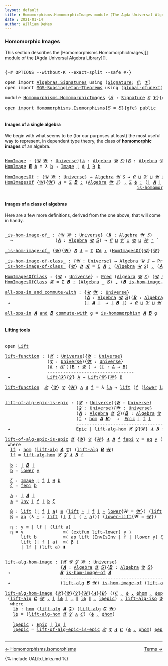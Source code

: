 ```yaml
---
layout: default
title : Homomorphisms.HomomorphicImages module (The Agda Universal Algebra Library)
date : 2021-01-14
author: William DeMeo
---
```


### <a id="homomorphic-images">Homomorphic Images</a>

This section describes the [Homomorphisms.HomomorphicImages][] module of the [Agda Universal Algebra Library][].

<pre class="Agda">

<a id="333" class="Symbol">{-#</a> <a id="337" class="Keyword">OPTIONS</a> <a id="345" class="Pragma">--without-K</a> <a id="357" class="Pragma">--exact-split</a> <a id="371" class="Pragma">--safe</a> <a id="378" class="Symbol">#-}</a>

<a id="383" class="Keyword">open</a> <a id="388" class="Keyword">import</a> <a id="395" href="Algebras.Signatures.html" class="Module">Algebras.Signatures</a> <a id="415" class="Keyword">using</a> <a id="421" class="Symbol">(</a><a id="422" href="Algebras.Signatures.html#1299" class="Function">Signature</a><a id="431" class="Symbol">;</a> <a id="433" href="Prelude.Preliminaries.html#5600" class="Generalizable">𝓞</a><a id="434" class="Symbol">;</a> <a id="436" href="Universes.html#262" class="Generalizable">𝓥</a><a id="437" class="Symbol">)</a>
<a id="439" class="Keyword">open</a> <a id="444" class="Keyword">import</a> <a id="451" href="MGS-Subsingleton-Theorems.html" class="Module">MGS-Subsingleton-Theorems</a> <a id="477" class="Keyword">using</a> <a id="483" class="Symbol">(</a><a id="484" href="MGS-Subsingleton-Theorems.html#3468" class="Function">global-dfunext</a><a id="498" class="Symbol">)</a>

<a id="501" class="Keyword">module</a> <a id="508" href="Homomorphisms.HomomorphicImages.html" class="Module">Homomorphisms.HomomorphicImages</a> <a id="540" class="Symbol">{</a><a id="541" href="Homomorphisms.HomomorphicImages.html#541" class="Bound">𝑆</a> <a id="543" class="Symbol">:</a> <a id="545" href="Algebras.Signatures.html#1299" class="Function">Signature</a> <a id="555" href="Prelude.Preliminaries.html#5600" class="Generalizable">𝓞</a> <a id="557" href="Universes.html#262" class="Generalizable">𝓥</a><a id="558" class="Symbol">}{</a><a id="560" href="Homomorphisms.HomomorphicImages.html#560" class="Bound">gfe</a> <a id="564" class="Symbol">:</a> <a id="566" href="MGS-Subsingleton-Theorems.html#3468" class="Function">global-dfunext</a><a id="580" class="Symbol">}</a> <a id="582" class="Keyword">where</a>

<a id="589" class="Keyword">open</a> <a id="594" class="Keyword">import</a> <a id="601" href="Homomorphisms.Isomorphisms.html" class="Module">Homomorphisms.Isomorphisms</a><a id="627" class="Symbol">{</a><a id="628" class="Argument">𝑆</a> <a id="630" class="Symbol">=</a> <a id="632" href="Homomorphisms.HomomorphicImages.html#541" class="Bound">𝑆</a><a id="633" class="Symbol">}{</a><a id="635" href="Homomorphisms.HomomorphicImages.html#560" class="Bound">gfe</a><a id="638" class="Symbol">}</a> <a id="640" class="Keyword">public</a>

</pre>


#### <a id="images-of-a-single-algebra">Images of a single algebra</a>

We begin with what seems to be (for our purposes at least) the most useful way to represent, in dependent type theory, the class of **homomorphic images** of an algebra.

<pre class="Agda">

<a id="HomImage"></a><a id="918" href="Homomorphisms.HomomorphicImages.html#918" class="Function">HomImage</a> <a id="927" class="Symbol">:</a> <a id="929" class="Symbol">{</a><a id="930" href="Homomorphisms.HomomorphicImages.html#930" class="Bound">𝓤</a> <a id="932" href="Homomorphisms.HomomorphicImages.html#932" class="Bound">𝓦</a> <a id="934" class="Symbol">:</a> <a id="936" href="Agda.Primitive.html#423" class="Function">Universe</a><a id="944" class="Symbol">}{</a><a id="946" href="Homomorphisms.HomomorphicImages.html#946" class="Bound">𝑨</a> <a id="948" class="Symbol">:</a> <a id="950" href="Algebras.Algebras.html#694" class="Function">Algebra</a> <a id="958" href="Homomorphisms.HomomorphicImages.html#930" class="Bound">𝓤</a> <a id="960" href="Homomorphisms.HomomorphicImages.html#541" class="Bound">𝑆</a><a id="961" class="Symbol">}(</a><a id="963" href="Homomorphisms.HomomorphicImages.html#963" class="Bound">𝑩</a> <a id="965" class="Symbol">:</a> <a id="967" href="Algebras.Algebras.html#694" class="Function">Algebra</a> <a id="975" href="Homomorphisms.HomomorphicImages.html#932" class="Bound">𝓦</a> <a id="977" href="Homomorphisms.HomomorphicImages.html#541" class="Bound">𝑆</a><a id="978" class="Symbol">)(</a><a id="980" href="Homomorphisms.HomomorphicImages.html#980" class="Bound">ϕ</a> <a id="982" class="Symbol">:</a> <a id="984" href="Homomorphisms.Basic.html#2278" class="Function">hom</a> <a id="988" href="Homomorphisms.HomomorphicImages.html#946" class="Bound">𝑨</a> <a id="990" href="Homomorphisms.HomomorphicImages.html#963" class="Bound">𝑩</a><a id="991" class="Symbol">)</a> <a id="993" class="Symbol">→</a> <a id="995" href="Prelude.Preliminaries.html#13569" class="Function Operator">∣</a> <a id="997" href="Homomorphisms.HomomorphicImages.html#963" class="Bound">𝑩</a> <a id="999" href="Prelude.Preliminaries.html#13569" class="Function Operator">∣</a> <a id="1001" class="Symbol">→</a> <a id="1003" href="Homomorphisms.HomomorphicImages.html#930" class="Bound">𝓤</a> <a id="1005" href="Agda.Primitive.html#636" class="Function Operator">⊔</a> <a id="1007" href="Homomorphisms.HomomorphicImages.html#932" class="Bound">𝓦</a> <a id="1009" href="Universes.html#403" class="Function Operator">̇</a>
<a id="1011" href="Homomorphisms.HomomorphicImages.html#918" class="Function">HomImage</a> <a id="1020" href="Homomorphisms.HomomorphicImages.html#1020" class="Bound">𝑩</a> <a id="1022" href="Homomorphisms.HomomorphicImages.html#1022" class="Bound">ϕ</a> <a id="1024" class="Symbol">=</a> <a id="1026" class="Symbol">λ</a> <a id="1028" href="Homomorphisms.HomomorphicImages.html#1028" class="Bound">b</a> <a id="1030" class="Symbol">→</a> <a id="1032" href="Prelude.Inverses.html#1087" class="Datatype Operator">Image</a> <a id="1038" href="Prelude.Preliminaries.html#13569" class="Function Operator">∣</a> <a id="1040" href="Homomorphisms.HomomorphicImages.html#1022" class="Bound">ϕ</a> <a id="1042" href="Prelude.Preliminaries.html#13569" class="Function Operator">∣</a> <a id="1044" href="Prelude.Inverses.html#1087" class="Datatype Operator">∋</a> <a id="1046" href="Homomorphisms.HomomorphicImages.html#1028" class="Bound">b</a>

<a id="HomImagesOf"></a><a id="1049" href="Homomorphisms.HomomorphicImages.html#1049" class="Function">HomImagesOf</a> <a id="1061" class="Symbol">:</a> <a id="1063" class="Symbol">{</a><a id="1064" href="Homomorphisms.HomomorphicImages.html#1064" class="Bound">𝓤</a> <a id="1066" href="Homomorphisms.HomomorphicImages.html#1066" class="Bound">𝓦</a> <a id="1068" class="Symbol">:</a> <a id="1070" href="Agda.Primitive.html#423" class="Function">Universe</a><a id="1078" class="Symbol">}</a> <a id="1080" class="Symbol">→</a> <a id="1082" href="Algebras.Algebras.html#694" class="Function">Algebra</a> <a id="1090" href="Homomorphisms.HomomorphicImages.html#1064" class="Bound">𝓤</a> <a id="1092" href="Homomorphisms.HomomorphicImages.html#541" class="Bound">𝑆</a> <a id="1094" class="Symbol">→</a> <a id="1096" href="Homomorphisms.HomomorphicImages.html#555" class="Bound">𝓞</a> <a id="1098" href="Agda.Primitive.html#636" class="Function Operator">⊔</a> <a id="1100" href="Homomorphisms.HomomorphicImages.html#557" class="Bound">𝓥</a> <a id="1102" href="Agda.Primitive.html#636" class="Function Operator">⊔</a> <a id="1104" href="Homomorphisms.HomomorphicImages.html#1064" class="Bound">𝓤</a> <a id="1106" href="Agda.Primitive.html#636" class="Function Operator">⊔</a> <a id="1108" href="Homomorphisms.HomomorphicImages.html#1066" class="Bound">𝓦</a> <a id="1110" href="Agda.Primitive.html#606" class="Function Operator">⁺</a> <a id="1112" href="Universes.html#403" class="Function Operator">̇</a>
<a id="1114" href="Homomorphisms.HomomorphicImages.html#1049" class="Function">HomImagesOf</a> <a id="1126" class="Symbol">{</a><a id="1127" href="Homomorphisms.HomomorphicImages.html#1127" class="Bound">𝓤</a><a id="1128" class="Symbol">}{</a><a id="1130" href="Homomorphisms.HomomorphicImages.html#1130" class="Bound">𝓦</a><a id="1131" class="Symbol">}</a> <a id="1133" href="Homomorphisms.HomomorphicImages.html#1133" class="Bound">𝑨</a> <a id="1135" class="Symbol">=</a> <a id="1137" href="MGS-MLTT.html#3074" class="Function">Σ</a> <a id="1139" href="Homomorphisms.HomomorphicImages.html#1139" class="Bound">𝑩</a> <a id="1141" href="MGS-MLTT.html#3074" class="Function">꞉</a> <a id="1143" class="Symbol">(</a><a id="1144" href="Algebras.Algebras.html#694" class="Function">Algebra</a> <a id="1152" href="Homomorphisms.HomomorphicImages.html#1130" class="Bound">𝓦</a> <a id="1154" href="Homomorphisms.HomomorphicImages.html#541" class="Bound">𝑆</a><a id="1155" class="Symbol">)</a> <a id="1157" href="MGS-MLTT.html#3074" class="Function">,</a> <a id="1159" href="MGS-MLTT.html#3074" class="Function">Σ</a> <a id="1161" href="Homomorphisms.HomomorphicImages.html#1161" class="Bound">ϕ</a> <a id="1163" href="MGS-MLTT.html#3074" class="Function">꞉</a> <a id="1165" class="Symbol">(</a><a id="1166" href="Prelude.Preliminaries.html#13569" class="Function Operator">∣</a> <a id="1168" href="Homomorphisms.HomomorphicImages.html#1133" class="Bound">𝑨</a> <a id="1170" href="Prelude.Preliminaries.html#13569" class="Function Operator">∣</a> <a id="1172" class="Symbol">→</a> <a id="1174" href="Prelude.Preliminaries.html#13569" class="Function Operator">∣</a> <a id="1176" href="Homomorphisms.HomomorphicImages.html#1139" class="Bound">𝑩</a> <a id="1178" href="Prelude.Preliminaries.html#13569" class="Function Operator">∣</a><a id="1179" class="Symbol">)</a> <a id="1181" href="MGS-MLTT.html#3074" class="Function">,</a>
                                                  <a id="1233" href="Homomorphisms.Basic.html#2120" class="Function">is-homomorphism</a> <a id="1249" href="Homomorphisms.HomomorphicImages.html#1133" class="Bound">𝑨</a> <a id="1251" href="Homomorphisms.HomomorphicImages.html#1139" class="Bound">𝑩</a> <a id="1253" href="Homomorphisms.HomomorphicImages.html#1161" class="Bound">ϕ</a> <a id="1255" href="MGS-MLTT.html#3515" class="Function Operator">×</a> <a id="1257" href="Prelude.Inverses.html#2632" class="Function">Epic</a> <a id="1262" href="Homomorphisms.HomomorphicImages.html#1161" class="Bound">ϕ</a>

</pre>




#### <a id="images-of-a-class-of-algebras">Images of a class of algebras</a>

Here are a few more definitions, derived from the one above, that will come in handy.

<pre class="Agda">

<a id="_is-hom-image-of_"></a><a id="1459" href="Homomorphisms.HomomorphicImages.html#1459" class="Function Operator">_is-hom-image-of_</a> <a id="1477" class="Symbol">:</a> <a id="1479" class="Symbol">{</a><a id="1480" href="Homomorphisms.HomomorphicImages.html#1480" class="Bound">𝓤</a> <a id="1482" href="Homomorphisms.HomomorphicImages.html#1482" class="Bound">𝓦</a> <a id="1484" class="Symbol">:</a> <a id="1486" href="Agda.Primitive.html#423" class="Function">Universe</a><a id="1494" class="Symbol">}</a> <a id="1496" class="Symbol">(</a><a id="1497" href="Homomorphisms.HomomorphicImages.html#1497" class="Bound">𝑩</a> <a id="1499" class="Symbol">:</a> <a id="1501" href="Algebras.Algebras.html#694" class="Function">Algebra</a> <a id="1509" href="Homomorphisms.HomomorphicImages.html#1482" class="Bound">𝓦</a> <a id="1511" href="Homomorphisms.HomomorphicImages.html#541" class="Bound">𝑆</a><a id="1512" class="Symbol">)</a>
  <a id="1516" class="Symbol">→</a>                <a id="1533" class="Symbol">(</a><a id="1534" href="Homomorphisms.HomomorphicImages.html#1534" class="Bound">𝑨</a> <a id="1536" class="Symbol">:</a> <a id="1538" href="Algebras.Algebras.html#694" class="Function">Algebra</a> <a id="1546" href="Homomorphisms.HomomorphicImages.html#1480" class="Bound">𝓤</a> <a id="1548" href="Homomorphisms.HomomorphicImages.html#541" class="Bound">𝑆</a><a id="1549" class="Symbol">)</a> <a id="1551" class="Symbol">→</a> <a id="1553" href="Homomorphisms.HomomorphicImages.html#555" class="Bound">𝓞</a> <a id="1555" href="Agda.Primitive.html#636" class="Function Operator">⊔</a> <a id="1557" href="Homomorphisms.HomomorphicImages.html#557" class="Bound">𝓥</a> <a id="1559" href="Agda.Primitive.html#636" class="Function Operator">⊔</a> <a id="1561" href="Homomorphisms.HomomorphicImages.html#1480" class="Bound">𝓤</a> <a id="1563" href="Agda.Primitive.html#636" class="Function Operator">⊔</a> <a id="1565" href="Homomorphisms.HomomorphicImages.html#1482" class="Bound">𝓦</a> <a id="1567" href="Agda.Primitive.html#606" class="Function Operator">⁺</a> <a id="1569" href="Universes.html#403" class="Function Operator">̇</a>

<a id="1572" href="Homomorphisms.HomomorphicImages.html#1459" class="Function Operator">_is-hom-image-of_</a> <a id="1590" class="Symbol">{</a><a id="1591" href="Homomorphisms.HomomorphicImages.html#1591" class="Bound">𝓤</a><a id="1592" class="Symbol">}{</a><a id="1594" href="Homomorphisms.HomomorphicImages.html#1594" class="Bound">𝓦</a><a id="1595" class="Symbol">}</a> <a id="1597" href="Homomorphisms.HomomorphicImages.html#1597" class="Bound">𝑩</a> <a id="1599" href="Homomorphisms.HomomorphicImages.html#1599" class="Bound">𝑨</a> <a id="1601" class="Symbol">=</a> <a id="1603" href="MGS-MLTT.html#3074" class="Function">Σ</a> <a id="1605" href="Homomorphisms.HomomorphicImages.html#1605" class="Bound">𝑪ϕ</a> <a id="1608" href="MGS-MLTT.html#3074" class="Function">꞉</a> <a id="1610" class="Symbol">(</a><a id="1611" href="Homomorphisms.HomomorphicImages.html#1049" class="Function">HomImagesOf</a><a id="1622" class="Symbol">{</a><a id="1623" href="Homomorphisms.HomomorphicImages.html#1591" class="Bound">𝓤</a><a id="1624" class="Symbol">}{</a><a id="1626" href="Homomorphisms.HomomorphicImages.html#1594" class="Bound">𝓦</a><a id="1627" class="Symbol">}</a> <a id="1629" href="Homomorphisms.HomomorphicImages.html#1599" class="Bound">𝑨</a><a id="1630" class="Symbol">)</a> <a id="1632" href="MGS-MLTT.html#3074" class="Function">,</a> <a id="1634" href="Prelude.Preliminaries.html#13569" class="Function Operator">∣</a> <a id="1636" href="Homomorphisms.HomomorphicImages.html#1605" class="Bound">𝑪ϕ</a> <a id="1639" href="Prelude.Preliminaries.html#13569" class="Function Operator">∣</a> <a id="1641" href="Homomorphisms.Isomorphisms.html#1152" class="Function Operator">≅</a> <a id="1643" href="Homomorphisms.HomomorphicImages.html#1597" class="Bound">𝑩</a>

<a id="_is-hom-image-of-class_"></a><a id="1646" href="Homomorphisms.HomomorphicImages.html#1646" class="Function Operator">_is-hom-image-of-class_</a> <a id="1670" class="Symbol">:</a> <a id="1672" class="Symbol">{</a><a id="1673" href="Homomorphisms.HomomorphicImages.html#1673" class="Bound">𝓤</a> <a id="1675" class="Symbol">:</a> <a id="1677" href="Agda.Primitive.html#423" class="Function">Universe</a><a id="1685" class="Symbol">}</a> <a id="1687" class="Symbol">→</a> <a id="1689" href="Algebras.Algebras.html#694" class="Function">Algebra</a> <a id="1697" href="Homomorphisms.HomomorphicImages.html#1673" class="Bound">𝓤</a> <a id="1699" href="Homomorphisms.HomomorphicImages.html#541" class="Bound">𝑆</a> <a id="1701" class="Symbol">→</a> <a id="1703" href="Relations.Unary.html#959" class="Function">Pred</a> <a id="1708" class="Symbol">(</a><a id="1709" href="Algebras.Algebras.html#694" class="Function">Algebra</a> <a id="1717" href="Homomorphisms.HomomorphicImages.html#1673" class="Bound">𝓤</a> <a id="1719" href="Homomorphisms.HomomorphicImages.html#541" class="Bound">𝑆</a><a id="1720" class="Symbol">)(</a><a id="1722" href="Homomorphisms.HomomorphicImages.html#1673" class="Bound">𝓤</a> <a id="1724" href="Agda.Primitive.html#606" class="Function Operator">⁺</a><a id="1725" class="Symbol">)</a> <a id="1727" class="Symbol">→</a> <a id="1729" href="Homomorphisms.HomomorphicImages.html#555" class="Bound">𝓞</a> <a id="1731" href="Agda.Primitive.html#636" class="Function Operator">⊔</a> <a id="1733" href="Homomorphisms.HomomorphicImages.html#557" class="Bound">𝓥</a> <a id="1735" href="Agda.Primitive.html#636" class="Function Operator">⊔</a> <a id="1737" href="Homomorphisms.HomomorphicImages.html#1673" class="Bound">𝓤</a> <a id="1739" href="Agda.Primitive.html#606" class="Function Operator">⁺</a> <a id="1741" href="Universes.html#403" class="Function Operator">̇</a>
<a id="1743" href="Homomorphisms.HomomorphicImages.html#1646" class="Function Operator">_is-hom-image-of-class_</a> <a id="1767" class="Symbol">{</a><a id="1768" href="Homomorphisms.HomomorphicImages.html#1768" class="Bound">𝓤</a><a id="1769" class="Symbol">}</a> <a id="1771" href="Homomorphisms.HomomorphicImages.html#1771" class="Bound">𝑩</a> <a id="1773" href="Homomorphisms.HomomorphicImages.html#1773" class="Bound">𝓚</a> <a id="1775" class="Symbol">=</a> <a id="1777" href="MGS-MLTT.html#3074" class="Function">Σ</a> <a id="1779" href="Homomorphisms.HomomorphicImages.html#1779" class="Bound">𝑨</a> <a id="1781" href="MGS-MLTT.html#3074" class="Function">꞉</a> <a id="1783" class="Symbol">(</a><a id="1784" href="Algebras.Algebras.html#694" class="Function">Algebra</a> <a id="1792" href="Homomorphisms.HomomorphicImages.html#1768" class="Bound">𝓤</a> <a id="1794" href="Homomorphisms.HomomorphicImages.html#541" class="Bound">𝑆</a><a id="1795" class="Symbol">)</a> <a id="1797" href="MGS-MLTT.html#3074" class="Function">,</a> <a id="1799" class="Symbol">(</a><a id="1800" href="Homomorphisms.HomomorphicImages.html#1779" class="Bound">𝑨</a> <a id="1802" href="Relations.Unary.html#1958" class="Function Operator">∈</a> <a id="1804" href="Homomorphisms.HomomorphicImages.html#1773" class="Bound">𝓚</a><a id="1805" class="Symbol">)</a> <a id="1807" href="MGS-MLTT.html#3515" class="Function Operator">×</a> <a id="1809" class="Symbol">(</a><a id="1810" href="Homomorphisms.HomomorphicImages.html#1771" class="Bound">𝑩</a> <a id="1812" href="Homomorphisms.HomomorphicImages.html#1459" class="Function Operator">is-hom-image-of</a> <a id="1828" href="Homomorphisms.HomomorphicImages.html#1779" class="Bound">𝑨</a><a id="1829" class="Symbol">)</a>

<a id="HomImagesOfClass"></a><a id="1832" href="Homomorphisms.HomomorphicImages.html#1832" class="Function">HomImagesOfClass</a> <a id="1849" class="Symbol">:</a> <a id="1851" class="Symbol">{</a><a id="1852" href="Homomorphisms.HomomorphicImages.html#1852" class="Bound">𝓤</a> <a id="1854" class="Symbol">:</a> <a id="1856" href="Agda.Primitive.html#423" class="Function">Universe</a><a id="1864" class="Symbol">}</a> <a id="1866" class="Symbol">→</a> <a id="1868" href="Relations.Unary.html#959" class="Function">Pred</a> <a id="1873" class="Symbol">(</a><a id="1874" href="Algebras.Algebras.html#694" class="Function">Algebra</a> <a id="1882" href="Homomorphisms.HomomorphicImages.html#1852" class="Bound">𝓤</a> <a id="1884" href="Homomorphisms.HomomorphicImages.html#541" class="Bound">𝑆</a><a id="1885" class="Symbol">)</a> <a id="1887" class="Symbol">(</a><a id="1888" href="Homomorphisms.HomomorphicImages.html#1852" class="Bound">𝓤</a> <a id="1890" href="Agda.Primitive.html#606" class="Function Operator">⁺</a><a id="1891" class="Symbol">)</a> <a id="1893" class="Symbol">→</a> <a id="1895" href="Homomorphisms.HomomorphicImages.html#555" class="Bound">𝓞</a> <a id="1897" href="Agda.Primitive.html#636" class="Function Operator">⊔</a> <a id="1899" href="Homomorphisms.HomomorphicImages.html#557" class="Bound">𝓥</a> <a id="1901" href="Agda.Primitive.html#636" class="Function Operator">⊔</a> <a id="1903" href="Homomorphisms.HomomorphicImages.html#1852" class="Bound">𝓤</a> <a id="1905" href="Agda.Primitive.html#606" class="Function Operator">⁺</a> <a id="1907" href="Universes.html#403" class="Function Operator">̇</a>
<a id="1909" href="Homomorphisms.HomomorphicImages.html#1832" class="Function">HomImagesOfClass</a> <a id="1926" href="Homomorphisms.HomomorphicImages.html#1926" class="Bound">𝓚</a> <a id="1928" class="Symbol">=</a> <a id="1930" href="MGS-MLTT.html#3074" class="Function">Σ</a> <a id="1932" href="Homomorphisms.HomomorphicImages.html#1932" class="Bound">𝑩</a> <a id="1934" href="MGS-MLTT.html#3074" class="Function">꞉</a> <a id="1936" class="Symbol">(</a><a id="1937" href="Algebras.Algebras.html#694" class="Function">Algebra</a> <a id="1945" class="Symbol">_</a> <a id="1947" href="Homomorphisms.HomomorphicImages.html#541" class="Bound">𝑆</a><a id="1948" class="Symbol">)</a> <a id="1950" href="MGS-MLTT.html#3074" class="Function">,</a> <a id="1952" class="Symbol">(</a><a id="1953" href="Homomorphisms.HomomorphicImages.html#1932" class="Bound">𝑩</a> <a id="1955" href="Homomorphisms.HomomorphicImages.html#1646" class="Function Operator">is-hom-image-of-class</a> <a id="1977" href="Homomorphisms.HomomorphicImages.html#1926" class="Bound">𝓚</a><a id="1978" class="Symbol">)</a>

<a id="all-ops-in_and_commute-with"></a><a id="1981" href="Homomorphisms.HomomorphicImages.html#1981" class="Function Operator">all-ops-in_and_commute-with</a> <a id="2009" class="Symbol">:</a> <a id="2011" class="Symbol">{</a><a id="2012" href="Homomorphisms.HomomorphicImages.html#2012" class="Bound">𝓤</a> <a id="2014" href="Homomorphisms.HomomorphicImages.html#2014" class="Bound">𝓦</a> <a id="2016" class="Symbol">:</a> <a id="2018" href="Agda.Primitive.html#423" class="Function">Universe</a><a id="2026" class="Symbol">}</a>
                              <a id="2058" class="Symbol">(</a><a id="2059" href="Homomorphisms.HomomorphicImages.html#2059" class="Bound">𝑨</a> <a id="2061" class="Symbol">:</a> <a id="2063" href="Algebras.Algebras.html#694" class="Function">Algebra</a> <a id="2071" href="Homomorphisms.HomomorphicImages.html#2012" class="Bound">𝓤</a> <a id="2073" href="Homomorphisms.HomomorphicImages.html#541" class="Bound">𝑆</a><a id="2074" class="Symbol">)(</a><a id="2076" href="Homomorphisms.HomomorphicImages.html#2076" class="Bound">𝑩</a> <a id="2078" class="Symbol">:</a> <a id="2080" href="Algebras.Algebras.html#694" class="Function">Algebra</a> <a id="2088" href="Homomorphisms.HomomorphicImages.html#2014" class="Bound">𝓦</a> <a id="2090" href="Homomorphisms.HomomorphicImages.html#541" class="Bound">𝑆</a><a id="2091" class="Symbol">)</a>
 <a id="2094" class="Symbol">→</a>                            <a id="2123" class="Symbol">(</a><a id="2124" href="Prelude.Preliminaries.html#13569" class="Function Operator">∣</a> <a id="2126" href="Homomorphisms.HomomorphicImages.html#2059" class="Bound">𝑨</a> <a id="2128" href="Prelude.Preliminaries.html#13569" class="Function Operator">∣</a>  <a id="2131" class="Symbol">→</a> <a id="2133" href="Prelude.Preliminaries.html#13569" class="Function Operator">∣</a> <a id="2135" href="Homomorphisms.HomomorphicImages.html#2076" class="Bound">𝑩</a> <a id="2137" href="Prelude.Preliminaries.html#13569" class="Function Operator">∣</a><a id="2138" class="Symbol">)</a> <a id="2140" class="Symbol">→</a> <a id="2142" href="Homomorphisms.HomomorphicImages.html#555" class="Bound">𝓞</a> <a id="2144" href="Agda.Primitive.html#636" class="Function Operator">⊔</a> <a id="2146" href="Homomorphisms.HomomorphicImages.html#557" class="Bound">𝓥</a> <a id="2148" href="Agda.Primitive.html#636" class="Function Operator">⊔</a> <a id="2150" href="Homomorphisms.HomomorphicImages.html#2012" class="Bound">𝓤</a> <a id="2152" href="Agda.Primitive.html#636" class="Function Operator">⊔</a> <a id="2154" href="Homomorphisms.HomomorphicImages.html#2014" class="Bound">𝓦</a> <a id="2156" href="Universes.html#403" class="Function Operator">̇</a>

<a id="2159" href="Homomorphisms.HomomorphicImages.html#1981" class="Function Operator">all-ops-in</a> <a id="2170" href="Homomorphisms.HomomorphicImages.html#2170" class="Bound">𝑨</a> <a id="2172" href="Homomorphisms.HomomorphicImages.html#1981" class="Function Operator">and</a> <a id="2176" href="Homomorphisms.HomomorphicImages.html#2176" class="Bound">𝑩</a> <a id="2178" href="Homomorphisms.HomomorphicImages.html#1981" class="Function Operator">commute-with</a> <a id="2191" href="Homomorphisms.HomomorphicImages.html#2191" class="Bound">g</a> <a id="2193" class="Symbol">=</a> <a id="2195" href="Homomorphisms.Basic.html#2120" class="Function">is-homomorphism</a> <a id="2211" href="Homomorphisms.HomomorphicImages.html#2170" class="Bound">𝑨</a> <a id="2213" href="Homomorphisms.HomomorphicImages.html#2176" class="Bound">𝑩</a> <a id="2215" href="Homomorphisms.HomomorphicImages.html#2191" class="Bound">g</a>

</pre>



#### <a id="lifting-tools">Lifting tools</a>

<pre class="Agda">

<a id="2292" class="Keyword">open</a> <a id="2297" href="Prelude.Lifts.html#2741" class="Module">Lift</a>

<a id="lift-function"></a><a id="2303" href="Homomorphisms.HomomorphicImages.html#2303" class="Function">lift-function</a> <a id="2317" class="Symbol">:</a> <a id="2319" class="Symbol">(</a><a id="2320" href="Homomorphisms.HomomorphicImages.html#2320" class="Bound">𝓧</a> <a id="2322" class="Symbol">:</a> <a id="2324" href="Agda.Primitive.html#423" class="Function">Universe</a><a id="2332" class="Symbol">){</a><a id="2334" href="Homomorphisms.HomomorphicImages.html#2334" class="Bound">𝓨</a> <a id="2336" class="Symbol">:</a> <a id="2338" href="Agda.Primitive.html#423" class="Function">Universe</a><a id="2346" class="Symbol">}</a>
                <a id="2364" class="Symbol">(</a><a id="2365" href="Homomorphisms.HomomorphicImages.html#2365" class="Bound">𝓩</a> <a id="2367" class="Symbol">:</a> <a id="2369" href="Agda.Primitive.html#423" class="Function">Universe</a><a id="2377" class="Symbol">){</a><a id="2379" href="Homomorphisms.HomomorphicImages.html#2379" class="Bound">𝓦</a> <a id="2381" class="Symbol">:</a> <a id="2383" href="Agda.Primitive.html#423" class="Function">Universe</a><a id="2391" class="Symbol">}</a>
                <a id="2409" class="Symbol">(</a><a id="2410" href="Homomorphisms.HomomorphicImages.html#2410" class="Bound">A</a> <a id="2412" class="Symbol">:</a> <a id="2414" href="Homomorphisms.HomomorphicImages.html#2320" class="Bound">𝓧</a> <a id="2416" href="Universes.html#403" class="Function Operator">̇</a><a id="2417" class="Symbol">)(</a><a id="2419" href="Homomorphisms.HomomorphicImages.html#2419" class="Bound">B</a> <a id="2421" class="Symbol">:</a> <a id="2423" href="Homomorphisms.HomomorphicImages.html#2334" class="Bound">𝓨</a> <a id="2425" href="Universes.html#403" class="Function Operator">̇</a><a id="2426" class="Symbol">)</a> <a id="2428" class="Symbol">→</a> <a id="2430" class="Symbol">(</a><a id="2431" href="Homomorphisms.HomomorphicImages.html#2431" class="Bound">f</a> <a id="2433" class="Symbol">:</a> <a id="2435" href="Homomorphisms.HomomorphicImages.html#2410" class="Bound">A</a> <a id="2437" class="Symbol">→</a> <a id="2439" href="Homomorphisms.HomomorphicImages.html#2419" class="Bound">B</a><a id="2440" class="Symbol">)</a>
                <a id="2458" class="Comment">---------------------------------</a>
 <a id="2493" class="Symbol">→</a>              <a id="2508" href="Prelude.Lifts.html#2741" class="Record">Lift</a><a id="2512" class="Symbol">{</a><a id="2513" href="Homomorphisms.HomomorphicImages.html#2320" class="Bound">𝓧</a><a id="2514" class="Symbol">}{</a><a id="2516" href="Homomorphisms.HomomorphicImages.html#2365" class="Bound">𝓩</a><a id="2517" class="Symbol">}</a> <a id="2519" href="Homomorphisms.HomomorphicImages.html#2410" class="Bound">A</a> <a id="2521" class="Symbol">→</a> <a id="2523" href="Prelude.Lifts.html#2741" class="Record">Lift</a><a id="2527" class="Symbol">{</a><a id="2528" href="Homomorphisms.HomomorphicImages.html#2334" class="Bound">𝓨</a><a id="2529" class="Symbol">}{</a><a id="2531" href="Homomorphisms.HomomorphicImages.html#2379" class="Bound">𝓦</a><a id="2532" class="Symbol">}</a> <a id="2534" href="Homomorphisms.HomomorphicImages.html#2419" class="Bound">B</a>

<a id="2537" href="Homomorphisms.HomomorphicImages.html#2303" class="Function">lift-function</a>  <a id="2552" href="Homomorphisms.HomomorphicImages.html#2552" class="Bound">𝓧</a> <a id="2554" class="Symbol">{</a><a id="2555" href="Homomorphisms.HomomorphicImages.html#2555" class="Bound">𝓨</a><a id="2556" class="Symbol">}</a> <a id="2558" href="Homomorphisms.HomomorphicImages.html#2558" class="Bound">𝓩</a> <a id="2560" class="Symbol">{</a><a id="2561" href="Homomorphisms.HomomorphicImages.html#2561" class="Bound">𝓦</a><a id="2562" class="Symbol">}</a> <a id="2564" href="Homomorphisms.HomomorphicImages.html#2564" class="Bound">A</a> <a id="2566" href="Homomorphisms.HomomorphicImages.html#2566" class="Bound">B</a> <a id="2568" href="Homomorphisms.HomomorphicImages.html#2568" class="Bound">f</a> <a id="2570" class="Symbol">=</a> <a id="2572" class="Symbol">λ</a> <a id="2574" href="Homomorphisms.HomomorphicImages.html#2574" class="Bound">la</a> <a id="2577" class="Symbol">→</a> <a id="2579" href="Prelude.Lifts.html#2803" class="InductiveConstructor">lift</a> <a id="2584" class="Symbol">(</a><a id="2585" href="Homomorphisms.HomomorphicImages.html#2568" class="Bound">f</a> <a id="2587" class="Symbol">(</a><a id="2588" href="Prelude.Lifts.html#2815" class="Field">lower</a> <a id="2594" href="Homomorphisms.HomomorphicImages.html#2574" class="Bound">la</a><a id="2596" class="Symbol">))</a>


<a id="lift-of-alg-epic-is-epic"></a><a id="2601" href="Homomorphisms.HomomorphicImages.html#2601" class="Function">lift-of-alg-epic-is-epic</a> <a id="2626" class="Symbol">:</a> <a id="2628" class="Symbol">(</a><a id="2629" href="Homomorphisms.HomomorphicImages.html#2629" class="Bound">𝓧</a> <a id="2631" class="Symbol">:</a> <a id="2633" href="Agda.Primitive.html#423" class="Function">Universe</a><a id="2641" class="Symbol">){</a><a id="2643" href="Homomorphisms.HomomorphicImages.html#2643" class="Bound">𝓨</a> <a id="2645" class="Symbol">:</a> <a id="2647" href="Agda.Primitive.html#423" class="Function">Universe</a><a id="2655" class="Symbol">}</a>
                           <a id="2684" class="Symbol">(</a><a id="2685" href="Homomorphisms.HomomorphicImages.html#2685" class="Bound">𝓩</a> <a id="2687" class="Symbol">:</a> <a id="2689" href="Agda.Primitive.html#423" class="Function">Universe</a><a id="2697" class="Symbol">){</a><a id="2699" href="Homomorphisms.HomomorphicImages.html#2699" class="Bound">𝓦</a> <a id="2701" class="Symbol">:</a> <a id="2703" href="Agda.Primitive.html#423" class="Function">Universe</a><a id="2711" class="Symbol">}</a>
                           <a id="2740" class="Symbol">(</a><a id="2741" href="Homomorphisms.HomomorphicImages.html#2741" class="Bound">𝑨</a> <a id="2743" class="Symbol">:</a> <a id="2745" href="Algebras.Algebras.html#694" class="Function">Algebra</a> <a id="2753" href="Homomorphisms.HomomorphicImages.html#2629" class="Bound">𝓧</a> <a id="2755" href="Homomorphisms.HomomorphicImages.html#541" class="Bound">𝑆</a><a id="2756" class="Symbol">)(</a><a id="2758" href="Homomorphisms.HomomorphicImages.html#2758" class="Bound">𝑩</a> <a id="2760" class="Symbol">:</a> <a id="2762" href="Algebras.Algebras.html#694" class="Function">Algebra</a> <a id="2770" href="Homomorphisms.HomomorphicImages.html#2643" class="Bound">𝓨</a> <a id="2772" href="Homomorphisms.HomomorphicImages.html#541" class="Bound">𝑆</a><a id="2773" class="Symbol">)</a>
                           <a id="2802" class="Symbol">(</a><a id="2803" href="Homomorphisms.HomomorphicImages.html#2803" class="Bound">f</a> <a id="2805" class="Symbol">:</a> <a id="2807" href="Homomorphisms.Basic.html#2278" class="Function">hom</a> <a id="2811" href="Homomorphisms.HomomorphicImages.html#2741" class="Bound">𝑨</a> <a id="2813" href="Homomorphisms.HomomorphicImages.html#2758" class="Bound">𝑩</a><a id="2814" class="Symbol">)</a>  <a id="2817" class="Symbol">→</a>  <a id="2820" href="Prelude.Inverses.html#2632" class="Function">Epic</a> <a id="2825" href="Prelude.Preliminaries.html#13569" class="Function Operator">∣</a> <a id="2827" href="Homomorphisms.HomomorphicImages.html#2803" class="Bound">f</a> <a id="2829" href="Prelude.Preliminaries.html#13569" class="Function Operator">∣</a>
                           <a id="2858" class="Comment">------------------------------------</a>
 <a id="2896" class="Symbol">→</a>                         <a id="2922" href="Prelude.Inverses.html#2632" class="Function">Epic</a> <a id="2927" href="Prelude.Preliminaries.html#13569" class="Function Operator">∣</a> <a id="2929" href="Homomorphisms.Isomorphisms.html#5041" class="Function">lift-alg-hom</a> <a id="2942" href="Homomorphisms.HomomorphicImages.html#2629" class="Bound">𝓧</a> <a id="2944" href="Homomorphisms.HomomorphicImages.html#2685" class="Bound">𝓩</a><a id="2945" class="Symbol">{</a><a id="2946" href="Homomorphisms.HomomorphicImages.html#2699" class="Bound">𝓦</a><a id="2947" class="Symbol">}</a> <a id="2949" href="Homomorphisms.HomomorphicImages.html#2741" class="Bound">𝑨</a> <a id="2951" href="Homomorphisms.HomomorphicImages.html#2758" class="Bound">𝑩</a> <a id="2953" href="Homomorphisms.HomomorphicImages.html#2803" class="Bound">f</a> <a id="2955" href="Prelude.Preliminaries.html#13569" class="Function Operator">∣</a>

<a id="2958" href="Homomorphisms.HomomorphicImages.html#2601" class="Function">lift-of-alg-epic-is-epic</a> <a id="2983" href="Homomorphisms.HomomorphicImages.html#2983" class="Bound">𝓧</a> <a id="2985" class="Symbol">{</a><a id="2986" href="Homomorphisms.HomomorphicImages.html#2986" class="Bound">𝓨</a><a id="2987" class="Symbol">}</a> <a id="2989" href="Homomorphisms.HomomorphicImages.html#2989" class="Bound">𝓩</a> <a id="2991" class="Symbol">{</a><a id="2992" href="Homomorphisms.HomomorphicImages.html#2992" class="Bound">𝓦</a><a id="2993" class="Symbol">}</a> <a id="2995" href="Homomorphisms.HomomorphicImages.html#2995" class="Bound">𝑨</a> <a id="2997" href="Homomorphisms.HomomorphicImages.html#2997" class="Bound">𝑩</a> <a id="2999" href="Homomorphisms.HomomorphicImages.html#2999" class="Bound">f</a> <a id="3001" href="Homomorphisms.HomomorphicImages.html#3001" class="Bound">fepi</a> <a id="3006" href="Homomorphisms.HomomorphicImages.html#3006" class="Bound">y</a> <a id="3008" class="Symbol">=</a> <a id="3010" href="Prelude.Inverses.html#1183" class="InductiveConstructor">eq</a> <a id="3013" href="Homomorphisms.HomomorphicImages.html#3006" class="Bound">y</a> <a id="3015" class="Symbol">(</a><a id="3016" href="Prelude.Lifts.html#2803" class="InductiveConstructor">lift</a> <a id="3021" href="Homomorphisms.HomomorphicImages.html#3170" class="Function">a</a><a id="3022" class="Symbol">)</a> <a id="3024" href="Homomorphisms.HomomorphicImages.html#3323" class="Function">η</a>
 <a id="3027" class="Keyword">where</a>
  <a id="3035" href="Homomorphisms.HomomorphicImages.html#3035" class="Function">lf</a> <a id="3038" class="Symbol">:</a> <a id="3040" href="Homomorphisms.Basic.html#2278" class="Function">hom</a> <a id="3044" class="Symbol">(</a><a id="3045" href="Algebras.Algebras.html#4318" class="Function">lift-alg</a> <a id="3054" href="Homomorphisms.HomomorphicImages.html#2995" class="Bound">𝑨</a> <a id="3056" href="Homomorphisms.HomomorphicImages.html#2989" class="Bound">𝓩</a><a id="3057" class="Symbol">)</a> <a id="3059" class="Symbol">(</a><a id="3060" href="Algebras.Algebras.html#4318" class="Function">lift-alg</a> <a id="3069" href="Homomorphisms.HomomorphicImages.html#2997" class="Bound">𝑩</a> <a id="3071" href="Homomorphisms.HomomorphicImages.html#2992" class="Bound">𝓦</a><a id="3072" class="Symbol">)</a>
  <a id="3076" href="Homomorphisms.HomomorphicImages.html#3035" class="Function">lf</a> <a id="3079" class="Symbol">=</a> <a id="3081" href="Homomorphisms.Isomorphisms.html#5041" class="Function">lift-alg-hom</a> <a id="3094" href="Homomorphisms.HomomorphicImages.html#2983" class="Bound">𝓧</a> <a id="3096" href="Homomorphisms.HomomorphicImages.html#2989" class="Bound">𝓩</a> <a id="3098" href="Homomorphisms.HomomorphicImages.html#2995" class="Bound">𝑨</a> <a id="3100" href="Homomorphisms.HomomorphicImages.html#2997" class="Bound">𝑩</a> <a id="3102" href="Homomorphisms.HomomorphicImages.html#2999" class="Bound">f</a>

  <a id="3107" href="Homomorphisms.HomomorphicImages.html#3107" class="Function">b</a> <a id="3109" class="Symbol">:</a> <a id="3111" href="Prelude.Preliminaries.html#13569" class="Function Operator">∣</a> <a id="3113" href="Homomorphisms.HomomorphicImages.html#2997" class="Bound">𝑩</a> <a id="3115" href="Prelude.Preliminaries.html#13569" class="Function Operator">∣</a>
  <a id="3119" href="Homomorphisms.HomomorphicImages.html#3107" class="Function">b</a> <a id="3121" class="Symbol">=</a> <a id="3123" href="Prelude.Lifts.html#2815" class="Field">lower</a> <a id="3129" href="Homomorphisms.HomomorphicImages.html#3006" class="Bound">y</a>

  <a id="3134" href="Homomorphisms.HomomorphicImages.html#3134" class="Function">ζ</a> <a id="3136" class="Symbol">:</a> <a id="3138" href="Prelude.Inverses.html#1087" class="Datatype Operator">Image</a> <a id="3144" href="Prelude.Preliminaries.html#13569" class="Function Operator">∣</a> <a id="3146" href="Homomorphisms.HomomorphicImages.html#2999" class="Bound">f</a> <a id="3148" href="Prelude.Preliminaries.html#13569" class="Function Operator">∣</a> <a id="3150" href="Prelude.Inverses.html#1087" class="Datatype Operator">∋</a> <a id="3152" href="Homomorphisms.HomomorphicImages.html#3107" class="Function">b</a>
  <a id="3156" href="Homomorphisms.HomomorphicImages.html#3134" class="Function">ζ</a> <a id="3158" class="Symbol">=</a> <a id="3160" href="Homomorphisms.HomomorphicImages.html#3001" class="Bound">fepi</a> <a id="3165" href="Homomorphisms.HomomorphicImages.html#3107" class="Function">b</a>

  <a id="3170" href="Homomorphisms.HomomorphicImages.html#3170" class="Function">a</a> <a id="3172" class="Symbol">:</a> <a id="3174" href="Prelude.Preliminaries.html#13569" class="Function Operator">∣</a> <a id="3176" href="Homomorphisms.HomomorphicImages.html#2995" class="Bound">𝑨</a> <a id="3178" href="Prelude.Preliminaries.html#13569" class="Function Operator">∣</a>
  <a id="3182" href="Homomorphisms.HomomorphicImages.html#3170" class="Function">a</a> <a id="3184" class="Symbol">=</a> <a id="3186" href="Prelude.Inverses.html#1948" class="Function">Inv</a> <a id="3190" href="Prelude.Preliminaries.html#13569" class="Function Operator">∣</a> <a id="3192" href="Homomorphisms.HomomorphicImages.html#2999" class="Bound">f</a> <a id="3194" href="Prelude.Preliminaries.html#13569" class="Function Operator">∣</a> <a id="3196" href="Homomorphisms.HomomorphicImages.html#3107" class="Function">b</a> <a id="3198" href="Homomorphisms.HomomorphicImages.html#3134" class="Function">ζ</a>

  <a id="3203" href="Homomorphisms.HomomorphicImages.html#3203" class="Function">β</a> <a id="3205" class="Symbol">:</a> <a id="3207" href="Prelude.Lifts.html#2803" class="InductiveConstructor">lift</a> <a id="3212" class="Symbol">(</a><a id="3213" href="Prelude.Preliminaries.html#13569" class="Function Operator">∣</a> <a id="3215" href="Homomorphisms.HomomorphicImages.html#2999" class="Bound">f</a> <a id="3217" href="Prelude.Preliminaries.html#13569" class="Function Operator">∣</a> <a id="3219" href="Homomorphisms.HomomorphicImages.html#3170" class="Function">a</a><a id="3220" class="Symbol">)</a> <a id="3222" href="Prelude.Inverses.html#620" class="Datatype Operator">≡</a> <a id="3224" class="Symbol">(</a><a id="3225" href="Prelude.Lifts.html#2803" class="InductiveConstructor">lift</a> <a id="3230" href="MGS-MLTT.html#3813" class="Function Operator">∘</a> <a id="3232" href="Prelude.Preliminaries.html#13569" class="Function Operator">∣</a> <a id="3234" href="Homomorphisms.HomomorphicImages.html#2999" class="Bound">f</a> <a id="3236" href="Prelude.Preliminaries.html#13569" class="Function Operator">∣</a> <a id="3238" href="MGS-MLTT.html#3813" class="Function Operator">∘</a> <a id="3240" href="Prelude.Lifts.html#2815" class="Field">lower</a><a id="3245" class="Symbol">{</a><a id="3246" class="Argument">𝓦</a> <a id="3248" class="Symbol">=</a> <a id="3250" href="Homomorphisms.HomomorphicImages.html#2992" class="Bound">𝓦</a><a id="3251" class="Symbol">})</a> <a id="3254" class="Symbol">(</a><a id="3255" href="Prelude.Lifts.html#2803" class="InductiveConstructor">lift</a> <a id="3260" href="Homomorphisms.HomomorphicImages.html#3170" class="Function">a</a><a id="3261" class="Symbol">)</a>
  <a id="3265" href="Homomorphisms.HomomorphicImages.html#3203" class="Function">β</a> <a id="3267" class="Symbol">=</a> <a id="3269" href="MGS-MLTT.html#6613" class="Function">ap</a> <a id="3272" class="Symbol">(λ</a> <a id="3275" href="Homomorphisms.HomomorphicImages.html#3275" class="Bound">-</a> <a id="3277" class="Symbol">→</a> <a id="3279" href="Prelude.Lifts.html#2803" class="InductiveConstructor">lift</a> <a id="3284" class="Symbol">(</a><a id="3285" href="Prelude.Preliminaries.html#13569" class="Function Operator">∣</a> <a id="3287" href="Homomorphisms.HomomorphicImages.html#2999" class="Bound">f</a> <a id="3289" href="Prelude.Preliminaries.html#13569" class="Function Operator">∣</a> <a id="3291" class="Symbol">(</a> <a id="3293" href="Homomorphisms.HomomorphicImages.html#3275" class="Bound">-</a> <a id="3295" href="Homomorphisms.HomomorphicImages.html#3170" class="Function">a</a><a id="3296" class="Symbol">)))</a> <a id="3300" class="Symbol">(</a><a id="3301" href="Prelude.Lifts.html#3366" class="Function">lower∼lift</a><a id="3311" class="Symbol">{</a><a id="3312" class="Argument">𝓦</a> <a id="3314" class="Symbol">=</a> <a id="3316" href="Homomorphisms.HomomorphicImages.html#2992" class="Bound">𝓦</a><a id="3317" class="Symbol">})</a>

  <a id="3323" href="Homomorphisms.HomomorphicImages.html#3323" class="Function">η</a> <a id="3325" class="Symbol">:</a> <a id="3327" href="Homomorphisms.HomomorphicImages.html#3006" class="Bound">y</a> <a id="3329" href="Prelude.Inverses.html#620" class="Datatype Operator">≡</a> <a id="3331" href="Prelude.Preliminaries.html#13569" class="Function Operator">∣</a> <a id="3333" href="Homomorphisms.HomomorphicImages.html#3035" class="Function">lf</a> <a id="3336" href="Prelude.Preliminaries.html#13569" class="Function Operator">∣</a> <a id="3338" class="Symbol">(</a><a id="3339" href="Prelude.Lifts.html#2803" class="InductiveConstructor">lift</a> <a id="3344" href="Homomorphisms.HomomorphicImages.html#3170" class="Function">a</a><a id="3345" class="Symbol">)</a>
  <a id="3349" href="Homomorphisms.HomomorphicImages.html#3323" class="Function">η</a> <a id="3351" class="Symbol">=</a> <a id="3353" href="Homomorphisms.HomomorphicImages.html#3006" class="Bound">y</a>               <a id="3369" href="MGS-MLTT.html#5997" class="Function Operator">≡⟨</a> <a id="3372" class="Symbol">(</a><a id="3373" href="Prelude.Extensionality.html#5763" class="Function">extfun</a> <a id="3380" href="Prelude.Lifts.html#3454" class="Function">lift∼lower</a><a id="3390" class="Symbol">)</a> <a id="3392" href="Homomorphisms.HomomorphicImages.html#3006" class="Bound">y</a> <a id="3394" href="MGS-MLTT.html#5997" class="Function Operator">⟩</a>
      <a id="3402" href="Prelude.Lifts.html#2803" class="InductiveConstructor">lift</a> <a id="3407" href="Homomorphisms.HomomorphicImages.html#3107" class="Function">b</a>          <a id="3418" href="MGS-MLTT.html#5997" class="Function Operator">≡⟨</a> <a id="3421" href="MGS-MLTT.html#6613" class="Function">ap</a> <a id="3424" href="Prelude.Lifts.html#2803" class="InductiveConstructor">lift</a> <a id="3429" class="Symbol">(</a><a id="3430" href="Prelude.Inverses.html#2167" class="Function">InvIsInv</a> <a id="3439" href="Prelude.Preliminaries.html#13569" class="Function Operator">∣</a> <a id="3441" href="Homomorphisms.HomomorphicImages.html#2999" class="Bound">f</a> <a id="3443" href="Prelude.Preliminaries.html#13569" class="Function Operator">∣</a> <a id="3445" class="Symbol">(</a><a id="3446" href="Prelude.Lifts.html#2815" class="Field">lower</a> <a id="3452" href="Homomorphisms.HomomorphicImages.html#3006" class="Bound">y</a><a id="3453" class="Symbol">)</a> <a id="3455" href="Homomorphisms.HomomorphicImages.html#3134" class="Function">ζ</a><a id="3456" class="Symbol">)</a><a id="3457" href="MGS-MLTT.html#6125" class="Function Operator">⁻¹</a> <a id="3460" href="MGS-MLTT.html#5997" class="Function Operator">⟩</a>
      <a id="3468" href="Prelude.Lifts.html#2803" class="InductiveConstructor">lift</a> <a id="3473" class="Symbol">(</a><a id="3474" href="Prelude.Preliminaries.html#13569" class="Function Operator">∣</a> <a id="3476" href="Homomorphisms.HomomorphicImages.html#2999" class="Bound">f</a> <a id="3478" href="Prelude.Preliminaries.html#13569" class="Function Operator">∣</a> <a id="3480" href="Homomorphisms.HomomorphicImages.html#3170" class="Function">a</a><a id="3481" class="Symbol">)</a>  <a id="3484" href="MGS-MLTT.html#5997" class="Function Operator">≡⟨</a> <a id="3487" href="Homomorphisms.HomomorphicImages.html#3203" class="Function">β</a> <a id="3489" href="MGS-MLTT.html#5997" class="Function Operator">⟩</a>
      <a id="3497" href="Prelude.Preliminaries.html#13569" class="Function Operator">∣</a> <a id="3499" href="Homomorphisms.HomomorphicImages.html#3035" class="Function">lf</a> <a id="3502" href="Prelude.Preliminaries.html#13569" class="Function Operator">∣</a> <a id="3504" class="Symbol">(</a><a id="3505" href="Prelude.Lifts.html#2803" class="InductiveConstructor">lift</a> <a id="3510" href="Homomorphisms.HomomorphicImages.html#3170" class="Function">a</a><a id="3511" class="Symbol">)</a> <a id="3513" href="MGS-MLTT.html#6079" class="Function Operator">∎</a>


<a id="lift-alg-hom-image"></a><a id="3517" href="Homomorphisms.HomomorphicImages.html#3517" class="Function">lift-alg-hom-image</a> <a id="3536" class="Symbol">:</a> <a id="3538" class="Symbol">{</a><a id="3539" href="Homomorphisms.HomomorphicImages.html#3539" class="Bound">𝓧</a> <a id="3541" href="Homomorphisms.HomomorphicImages.html#3541" class="Bound">𝓨</a> <a id="3543" href="Homomorphisms.HomomorphicImages.html#3543" class="Bound">𝓩</a> <a id="3545" href="Homomorphisms.HomomorphicImages.html#3545" class="Bound">𝓦</a> <a id="3547" class="Symbol">:</a> <a id="3549" href="Agda.Primitive.html#423" class="Function">Universe</a><a id="3557" class="Symbol">}</a>
                     <a id="3580" class="Symbol">{</a><a id="3581" href="Homomorphisms.HomomorphicImages.html#3581" class="Bound">𝑨</a> <a id="3583" class="Symbol">:</a> <a id="3585" href="Algebras.Algebras.html#694" class="Function">Algebra</a> <a id="3593" href="Homomorphisms.HomomorphicImages.html#3539" class="Bound">𝓧</a> <a id="3595" href="Homomorphisms.HomomorphicImages.html#541" class="Bound">𝑆</a><a id="3596" class="Symbol">}{</a><a id="3598" href="Homomorphisms.HomomorphicImages.html#3598" class="Bound">𝑩</a> <a id="3600" class="Symbol">:</a> <a id="3602" href="Algebras.Algebras.html#694" class="Function">Algebra</a> <a id="3610" href="Homomorphisms.HomomorphicImages.html#3541" class="Bound">𝓨</a> <a id="3612" href="Homomorphisms.HomomorphicImages.html#541" class="Bound">𝑆</a><a id="3613" class="Symbol">}</a>
 <a id="3616" class="Symbol">→</a>                   <a id="3636" href="Homomorphisms.HomomorphicImages.html#3598" class="Bound">𝑩</a> <a id="3638" href="Homomorphisms.HomomorphicImages.html#1459" class="Function Operator">is-hom-image-of</a> <a id="3654" href="Homomorphisms.HomomorphicImages.html#3581" class="Bound">𝑨</a>
                     <a id="3677" class="Comment">-----------------------------------------------</a>
 <a id="3726" class="Symbol">→</a>                   <a id="3746" class="Symbol">(</a><a id="3747" href="Algebras.Algebras.html#4318" class="Function">lift-alg</a> <a id="3756" href="Homomorphisms.HomomorphicImages.html#3598" class="Bound">𝑩</a> <a id="3758" href="Homomorphisms.HomomorphicImages.html#3545" class="Bound">𝓦</a><a id="3759" class="Symbol">)</a> <a id="3761" href="Homomorphisms.HomomorphicImages.html#1459" class="Function Operator">is-hom-image-of</a> <a id="3777" class="Symbol">(</a><a id="3778" href="Algebras.Algebras.html#4318" class="Function">lift-alg</a> <a id="3787" href="Homomorphisms.HomomorphicImages.html#3581" class="Bound">𝑨</a> <a id="3789" href="Homomorphisms.HomomorphicImages.html#3543" class="Bound">𝓩</a><a id="3790" class="Symbol">)</a>

<a id="3793" href="Homomorphisms.HomomorphicImages.html#3517" class="Function">lift-alg-hom-image</a> <a id="3812" class="Symbol">{</a><a id="3813" href="Homomorphisms.HomomorphicImages.html#3813" class="Bound">𝓧</a><a id="3814" class="Symbol">}{</a><a id="3816" href="Homomorphisms.HomomorphicImages.html#3816" class="Bound">𝓨</a><a id="3817" class="Symbol">}{</a><a id="3819" href="Homomorphisms.HomomorphicImages.html#3819" class="Bound">𝓩</a><a id="3820" class="Symbol">}{</a><a id="3822" href="Homomorphisms.HomomorphicImages.html#3822" class="Bound">𝓦</a><a id="3823" class="Symbol">}{</a><a id="3825" href="Homomorphisms.HomomorphicImages.html#3825" class="Bound">𝑨</a><a id="3826" class="Symbol">}{</a><a id="3828" href="Homomorphisms.HomomorphicImages.html#3828" class="Bound">𝑩</a><a id="3829" class="Symbol">}</a> <a id="3831" class="Symbol">((</a><a id="3833" href="Homomorphisms.HomomorphicImages.html#3833" class="Bound">𝑪</a> <a id="3835" href="Prelude.Preliminaries.html#14564" class="InductiveConstructor Operator">,</a> <a id="3837" href="Homomorphisms.HomomorphicImages.html#3837" class="Bound">ϕ</a> <a id="3839" href="Prelude.Preliminaries.html#14564" class="InductiveConstructor Operator">,</a> <a id="3841" href="Homomorphisms.HomomorphicImages.html#3841" class="Bound">ϕhom</a> <a id="3846" href="Prelude.Preliminaries.html#14564" class="InductiveConstructor Operator">,</a> <a id="3848" href="Homomorphisms.HomomorphicImages.html#3848" class="Bound">ϕepic</a><a id="3853" class="Symbol">)</a> <a id="3855" href="Prelude.Preliminaries.html#14564" class="InductiveConstructor Operator">,</a> <a id="3857" href="Homomorphisms.HomomorphicImages.html#3857" class="Bound">C≅B</a><a id="3860" class="Symbol">)</a> <a id="3862" class="Symbol">=</a>
 <a id="3865" class="Symbol">(</a><a id="3866" href="Algebras.Algebras.html#4318" class="Function">lift-alg</a> <a id="3875" href="Homomorphisms.HomomorphicImages.html#3833" class="Bound">𝑪</a> <a id="3877" href="Homomorphisms.HomomorphicImages.html#3822" class="Bound">𝓦</a> <a id="3879" href="Prelude.Preliminaries.html#14564" class="InductiveConstructor Operator">,</a> <a id="3881" href="Prelude.Preliminaries.html#13569" class="Function Operator">∣</a> <a id="3883" href="Homomorphisms.HomomorphicImages.html#3943" class="Function">lϕ</a> <a id="3886" href="Prelude.Preliminaries.html#13569" class="Function Operator">∣</a> <a id="3888" href="Prelude.Preliminaries.html#14564" class="InductiveConstructor Operator">,</a> <a id="3890" href="Prelude.Preliminaries.html#13647" class="Function Operator">∥</a> <a id="3892" href="Homomorphisms.HomomorphicImages.html#3943" class="Function">lϕ</a> <a id="3895" href="Prelude.Preliminaries.html#13647" class="Function Operator">∥</a> <a id="3897" href="Prelude.Preliminaries.html#14564" class="InductiveConstructor Operator">,</a> <a id="3899" href="Homomorphisms.HomomorphicImages.html#4028" class="Function">lϕepic</a><a id="3905" class="Symbol">)</a> <a id="3907" href="Prelude.Preliminaries.html#14564" class="InductiveConstructor Operator">,</a> <a id="3909" href="Homomorphisms.Isomorphisms.html#5737" class="Function">lift-alg-iso</a> <a id="3922" href="Homomorphisms.HomomorphicImages.html#3816" class="Bound">𝓨</a> <a id="3924" href="Homomorphisms.HomomorphicImages.html#3822" class="Bound">𝓦</a> <a id="3926" href="Homomorphisms.HomomorphicImages.html#3833" class="Bound">𝑪</a> <a id="3928" href="Homomorphisms.HomomorphicImages.html#3857" class="Bound">C≅B</a>
  <a id="3934" class="Keyword">where</a>
   <a id="3943" href="Homomorphisms.HomomorphicImages.html#3943" class="Function">lϕ</a> <a id="3946" class="Symbol">:</a> <a id="3948" href="Homomorphisms.Basic.html#2278" class="Function">hom</a> <a id="3952" class="Symbol">(</a><a id="3953" href="Algebras.Algebras.html#4318" class="Function">lift-alg</a> <a id="3962" href="Homomorphisms.HomomorphicImages.html#3825" class="Bound">𝑨</a> <a id="3964" href="Homomorphisms.HomomorphicImages.html#3819" class="Bound">𝓩</a><a id="3965" class="Symbol">)</a> <a id="3967" class="Symbol">(</a><a id="3968" href="Algebras.Algebras.html#4318" class="Function">lift-alg</a> <a id="3977" href="Homomorphisms.HomomorphicImages.html#3833" class="Bound">𝑪</a> <a id="3979" href="Homomorphisms.HomomorphicImages.html#3822" class="Bound">𝓦</a><a id="3980" class="Symbol">)</a>
   <a id="3985" href="Homomorphisms.HomomorphicImages.html#3943" class="Function">lϕ</a> <a id="3988" class="Symbol">=</a> <a id="3990" class="Symbol">(</a><a id="3991" href="Homomorphisms.Isomorphisms.html#5041" class="Function">lift-alg-hom</a> <a id="4004" href="Homomorphisms.HomomorphicImages.html#3813" class="Bound">𝓧</a> <a id="4006" href="Homomorphisms.HomomorphicImages.html#3819" class="Bound">𝓩</a> <a id="4008" href="Homomorphisms.HomomorphicImages.html#3825" class="Bound">𝑨</a> <a id="4010" href="Homomorphisms.HomomorphicImages.html#3833" class="Bound">𝑪</a><a id="4011" class="Symbol">)</a> <a id="4013" class="Symbol">(</a><a id="4014" href="Homomorphisms.HomomorphicImages.html#3837" class="Bound">ϕ</a> <a id="4016" href="Prelude.Preliminaries.html#14564" class="InductiveConstructor Operator">,</a> <a id="4018" href="Homomorphisms.HomomorphicImages.html#3841" class="Bound">ϕhom</a><a id="4022" class="Symbol">)</a>

   <a id="4028" href="Homomorphisms.HomomorphicImages.html#4028" class="Function">lϕepic</a> <a id="4035" class="Symbol">:</a> <a id="4037" href="Prelude.Inverses.html#2632" class="Function">Epic</a> <a id="4042" href="Prelude.Preliminaries.html#13569" class="Function Operator">∣</a> <a id="4044" href="Homomorphisms.HomomorphicImages.html#3943" class="Function">lϕ</a> <a id="4047" href="Prelude.Preliminaries.html#13569" class="Function Operator">∣</a>
   <a id="4052" href="Homomorphisms.HomomorphicImages.html#4028" class="Function">lϕepic</a> <a id="4059" class="Symbol">=</a> <a id="4061" href="Homomorphisms.HomomorphicImages.html#2601" class="Function">lift-of-alg-epic-is-epic</a> <a id="4086" href="Homomorphisms.HomomorphicImages.html#3813" class="Bound">𝓧</a> <a id="4088" href="Homomorphisms.HomomorphicImages.html#3819" class="Bound">𝓩</a> <a id="4090" href="Homomorphisms.HomomorphicImages.html#3825" class="Bound">𝑨</a> <a id="4092" href="Homomorphisms.HomomorphicImages.html#3833" class="Bound">𝑪</a> <a id="4094" class="Symbol">(</a><a id="4095" href="Homomorphisms.HomomorphicImages.html#3837" class="Bound">ϕ</a> <a id="4097" href="Prelude.Preliminaries.html#14564" class="InductiveConstructor Operator">,</a> <a id="4099" href="Homomorphisms.HomomorphicImages.html#3841" class="Bound">ϕhom</a><a id="4103" class="Symbol">)</a> <a id="4105" href="Homomorphisms.HomomorphicImages.html#3848" class="Bound">ϕepic</a>

</pre>

--------------------------------------

[← Homomorphisms.Isomorphisms](Homomorphisms.Isomorphisms.html)
<span style="float:right;">[Terms →](Terms.html)</span>

{% include UALib.Links.md %}
